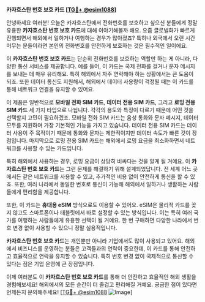 **카자흐스탄 번호 보호 카드 [[TG💪+ @esim1088](https://t.me/s/esim1088)]**

안녕하세요 여러분! 오늘은 카자흐스탄에서 전화번호를 보호하고 싶으신 분들에게 정말 유용한 **카자흐스탄 번호 보호 카드**에 대해 이야기해볼까 해요. 요즘 글로벌화가 빠르게 진행되면서 해외에서 일하거나 여행하는 경우가 많아졌죠? 특히나 외국에서 오랜 시간 머무는 분들이라면 본인의 전화번호를 안전하게 보호하는 것은 필수적인 일이에요.

이 **카자흐스탄 번호 보호 카드**는 단순히 전화번호를 보호하는 역할만 하는 게 아니라, 다양한 통신 서비스를 제공합니다. 예를 들어, 이 카드는 국제 전화를 걸거나 문자 메시지를 보내는 데 매우 유리해요. 특히 해외에서 자주 연락해야 하는 상황에서는 큰 도움이 되죠. 또한 데이터 통신도 지원해서, 해외에서 데이터 사용량이 걱정될 때는 이 카드를 통해 네트워크 연결을 유지할 수 있어요.

이 제품은 일반적으로 **모바일 전화 SIM 카드**, **데이터 전용 SIM 카드**, 그리고 **로밍 전용 SIM 카드** 세 가지 타입으로 나뉩니다. 각각의 용도와 특징이 다르기 때문에 어떤 것을 선택할지 고민이 필요하겠죠. 모바일 전화 SIM 카드는 음성 통화와 문자 메시지, 데이터 모두를 지원하며 가장 기본적인 기능을 가지고 있습니다. 데이터 전용 SIM 카드는 데이터 사용이 주 목적이기 때문에 통화와 문자는 제한적이지만 데이터 속도가 빠른 것이 장점입니다. 마지막으로 로밍 전용 SIM 카드는 해외에서 로밍 요금을 최소화하면서 네트워크를 사용할 수 있는 카드입니다.

특히 해외에서 사용하는 경우, 로밍 요금이 상당히 비싸다는 것을 알게 될 거예요. 이 **카자흐스탄 번호 보호 카드**는 그런 문제를 해결하기 위해 설계되었답니다. 전 세계 어느 곳에서든 같은 네트워크를 사용할 수 있고, 추가적인 비용 없이 안전하게 통신을 할 수 있죠. 또한, 여러 나라에서 동일한 번호로 통신이 가능해 해외에서 일하거나 생활하는 사람들에게 편리함을 제공합니다.

또한, 이 카드는 **휴대용 eSIM** 방식으로도 이용할 수 있어요. eSIM은 물리적 카드를 꽂지 않고도 스마트폰이나 태블릿에서 바로 설정할 수 있는 방식입니다. 이는 특히 여러 국가를 여행하는 사람들에게 유용한 선택이 될 거예요. 한 번 구매하면 다양한 나라에서 번호 변경 없이 사용할 수 있으니 정말 실용적입니다.

**카자흐스탄 번호 보호 카드**는 개인뿐만 아니라 기업에서도 많이 사용되고 있어요. 해외에서 비즈니스를 운영하는 분들은 고객들과의 연락이 중요한데, 이 카드를 통해 안전하고 효율적으로 연락을 유지할 수 있습니다. 특히 번호 변경 없이 국제적으로 통신할 수 있다는 점은 기업 운영에 큰 장점입니다.

이제 여러분도 이 **카자흐스탄 번호 보호 카드**를 통해 더 안전하고 효율적인 해외 생활을 경험해보세요! 해외에서의 모든 순간이 더 즐겁고 편리해질 거예요. 궁금한 점이 있다면 언제든지 문의해주세요! [[TG💪+ @esim1088](https://t.me/s/esim1088) ![Image](https://i.postimg.cc/Y0z9fWf4/image.png)]